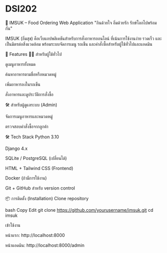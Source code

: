 # DSI202
🥗 IMSUK – Food Ordering Web Application
"กินด้วยใจ อิ่มด้วยรัก รักษ์โลกไปพร้อมกัน"

IMSUK (อิ่มสุข) คือเว็บแอปพลิเคชันสำหรับการสั่งอาหารออนไลน์ ที่เน้นการใช้งานง่าย รวดเร็ว และเป็นมิตรต่อสิ่งแวดล้อม พร้อมระบบจัดการเมนู รถเข็น และคำสั่งซื้อสำหรับผู้ใช้ทั่วไปและแอดมิน

🔧 Features
🧑‍🍳 สำหรับผู้ใช้ทั่วไป

ดูเมนูอาหารทั้งหมด

ค้นหาอาหารตามชื่อหรือหมวดหมู่

เพิ่มอาหารลงในรถเข็น

สั่งอาหารและดูประวัติการสั่งซื้อ

🛠️ สำหรับผู้ดูแลระบบ (Admin)

จัดการเมนูอาหารและหมวดหมู่

ตรวจสอบคำสั่งซื้อจากลูกค้า

🛠️ Tech Stack
Python 3.10

Django 4.x

SQLite / PostgreSQL (เปลี่ยนได้)

HTML + Tailwind CSS (Frontend)

Docker (ถ้ามีการใช้งาน)

Git + GitHub สำหรับ version control

📦 การติดตั้ง (Installation)
Clone repository

bash
Copy
Edit
git clone https://github.com/yourusername/imsuk.git
cd imsuk

เข้าใช้งาน

หน้าแรก: http://localhost:8000

หน้าแอดมิน: http://localhost:8000/admin